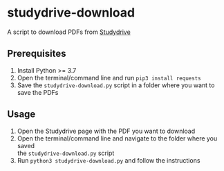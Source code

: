 # studydrive-download
A script to download PDFs from [Studydrive](https://studydrive.net/)

## Prerequisites
1. Install Python >= 3.7
2. Open the terminal/command line and run `pip3 install requests`
3. Save the `studydrive-download.py` script in a folder where you want to save the PDFs

## Usage
1. Open the Studydrive page with the PDF you want to download
2. Open the terminal/command line and navigate to the folder where you saved<br />the `studydrive-download.py` script
3. Run `python3 studydrive-download.py` and follow the instructions